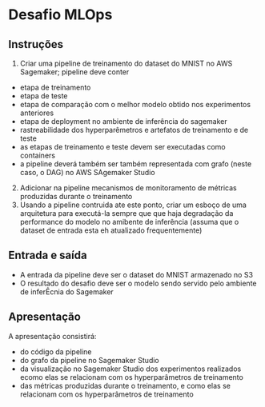  
# Desafio MLOps

## Instruções

1. Criar uma pipeline de treinamento do dataset do MNIST no AWS Sagemaker; pipeline deve conter
  - etapa de treinamento
  - etapa de teste
  - etapa de comparação com o melhor modelo obtido nos experimentos anteriores
  - etapa de deployment no ambiente de inferência do sagemaker
  - rastreabilidade dos hyperparêmetros e artefatos de treinamento e de teste
  - as etapas de treinamento e teste devem ser executadas como containers
  - a pipeline deverá também ser também representada com grafo (neste caso, o DAG) no AWS SAgemaker Studio

2. Adicionar na pipeline mecanismos de monitoramento de métricas produzidas durante o treinamento
3. Usando a pipeline contruida ate este ponto, criar um esboço de uma arquitetura para executá-la sempre que que haja degradação da performance do modelo no amibente de inferência (assuma que o dataset de entrada esta eh atualizado frequentemente)


## Entrada e saída

- A entrada da pipeline deve ser o dataset do MNIST armazenado no S3
- O resultado do desafio deve ser o modelo sendo servido pelo ambiente de inferÊcnia do Sagemaker

## Apresentação

A apresentação consistirá:
- do código da pipeline
- do grafo da pipeline no Sagemaker Studio
- da visualização no Sagemaker Studio dos experimentos realizados ecomo elas se relacionam com os hyperparâmetros de treinamento
- das métricas produzidas durante o treinamento, e como elas se relacionam com os hyperparâmetros de treinamento
